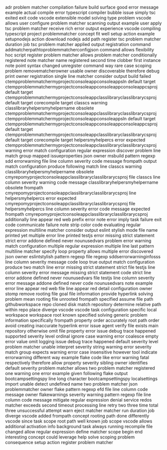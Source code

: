 adr problem matcher compilation failure build surface good error message example actual compile error typescript compiler bubble issue simply tsc exited exit code vscode extensible model solving type problem vscode allows user configure problem matcher scanning output example user apply tsc problem matcher receive rich error output experience vscode compiling typescript project problemmatcher concept fit well setup action example setupnodejs action download nodejs add path register tsc problem matcher duration job tsc problem matcher applied output registration command addmatcherpathtoproblemmatcherconfigjson command allows flexibility hoc script register problem matcher allows problem matcher conditionally registered note matcher name registered second time clobber first instance note point syntax changed unregister command way rare case scoping problem removematcherowner usable owner discoverable therefore debug print owner registration single line matcher consider output build failed ctempproblemmatchermyprojectconsoleappconsoleappsln default target ctempproblemmatchermyprojectconsoleappconsoleappconsoleappcsproj default target ctempproblemmatchermyprojectconsoleappclasslibraryclasslibrarycsproj default target corecompile target classcs warning classlibraryhelpersmyhelpername obsolete ctempproblemmatchermyprojectconsoleappclasslibraryclasslibrarycsproj ctempproblemmatchermyprojectconsoleappconsoleappsln default target ctempproblemmatchermyprojectconsoleappconsoleappconsoleappcsproj default target ctempproblemmatchermyprojectconsoleappclasslibraryclasslibrarycsproj default target corecompile target helpersmyhelpercs error expected ctempproblemmatchermyprojectconsoleappclasslibraryclasslibrarycsproj warning error match configuration regular expression discover problem line match group mapped issueproperties json owner msbuild pattern regexp sdd errorwarning file line column severity code message frompath output match configuration produce following match line classcs warning classlibraryhelpersmyhelpername obsolete cmyrepomyprojectconsoleappclasslibraryclasslibrarycsproj file classcs line column severity warning code message classlibraryhelpersmyhelpername obsolete frompath cmyrepomyprojectconsoleappclasslibraryclasslibrarycsproj line helpersmyhelpercs error expected cmyrepomyprojectconsoleappclasslibraryclasslibrarycsproj file helpersmyhelpercs line column severity error code message expected frompath cmyrepomyprojectconsoleappclasslibraryclasslibrarycsproj additionally line appear red web prefix error note error imply task failure exit code communicate failure note strip color code evaluating regular expression multiline matcher consider output eslint stylish mode file name printed yet multiple error line printed testjs error missing strict statement strict error addone defined never nounusedvars problem error warning match configuration multiple regular expression multiple line last pattern multiline matcher specify loop property allows multiple error discovered json owner eslintstylish pattern regexp file regexp sddserrorwarninginfosss line column severity message code loop true output match configuration produce two match line error missing strict statement strict file testjs line column severity error message missing strict statement code strict line error addone defined never nounusedvars file testjs line column severity error message addone defined never code nounusedvars note example error line appear red web file line appear red detail configuration owner stomp remove rooting file goal file information provide hyperlink solving problem mean rooting file unrooted frompath specified assume file path githubworkspace repo cloned disk match repository determine relative path within repo place diverge vscode vscode task configuration specific local workspace workspace root known specified solving generic problem information specifically frompath property order accurately root path order avoid creating inaccurate hyperlink error issue agent verify file exists main repository otherwise omit file property error issue debug trace happened supported severity level ordinal ignore case warning error coalesce empty error value omit logging issue debug trace happened default severity level problem matcher unable interpret severity string warning error severity match group expects warning error case insensitive however tool indicate errorwarning different way example flake code like error warning fatal respectively therefore allow property severity sibling owner identifies default severity problem matcher allows two problem matcher registered one warning one error example given following flake output bootcampsettingspy line long character bootcampsettingspy localsettings import unable detect undefined name two problem matcher json problemmatcher owner flake pattern regexp efd file line column code message owner flakewarnings severity warning pattern regexp file line column code message mitigate regular expression denial service redos matcher exceeds second timeout processing line retry two three time total three unsuccessful attempt warn eject matcher matcher run duration job diverge vscode added frompath concept rooting path done differently vscode since task scope root path well known job scope vscode allows additional activation info background task always running recompile file changed allow regular expression define matcher scope begin end interesting concept could leverage help solve scoping problem consequence setup action register problem matcher